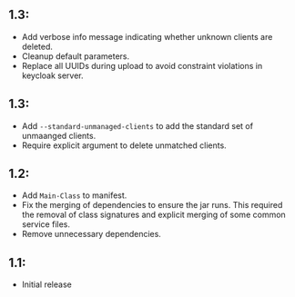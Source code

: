 ## 1.3:

* Add verbose info message indicating whether unknown clients are deleted.
* Cleanup default parameters.
* Replace all UUIDs during upload to avoid constraint violations in keycloak server.

## 1.3:

* Add `--standard-unmanaged-clients` to add the standard set of unmaanged clients.
* Require explicit argument to delete unmatched clients.

## 1.2:

* Add `Main-Class` to manifest.
* Fix the merging of dependencies to ensure the jar runs. This
  required the removal of class signatures and explicit merging
  of some common service files.
* Remove unnecessary dependencies.

## 1.1:

* Initial release
